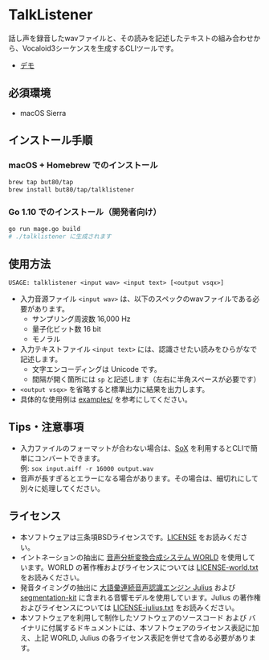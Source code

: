 # TalkListener

話し声を録音したwavファイルと、その読みを記述したテキストの組み合わせから、Vocaloid3シーケンスを生成するCLIツールです。

- [デモ](https://twitter.com/bucchigiri/status/1023193037193719808)

## 必須環境

- macOS Sierra

## インストール手順

### macOS + Homebrew でのインストール

```bash
brew tap but80/tap
brew install but80/tap/talklistener
```

### Go 1.10 でのインストール（開発者向け）

```bash
go run mage.go build
# ./talklistener に生成されます
```

## 使用方法

```
USAGE: talklistener <input wav> <input text> [<output vsqx>]
```

- 入力音源ファイル `<input wav>` は、以下のスペックのwavファイルである必要があります。
  - サンプリング周波数 16,000 Hz
  - 量子化ビット数 16 bit
  - モノラル
- 入力テキストファイル `<input text>` には、認識させたい読みをひらがなで記述します。
  - 文字エンコーディングは Unicode です。
  - 間隔が開く箇所には ` sp ` と記述します（左右に半角スペースが必要です）
- `<output vsqx>` を省略すると標準出力に結果を出力します。
- 具体的な使用例は [examples/](./examples) を参考にしてください。

## Tips・注意事項

- 入力ファイルのフォーマットが合わない場合は、[SoX](http://brewformulas.org/Sox) を利用するとCLIで簡単にコンバートできます。<br>例: `sox input.aiff -r 16000 output.wav`
- 音声が長すぎるとエラーになる場合があります。その場合は、細切れにして別々に処理してください。

## ライセンス

- 本ソフトウェアは三条項BSDライセンスです。[LICENSE](./LICENSE) をお読みください。
- イントネーションの抽出に [音声分析変換合成システム WORLD](https://github.com/mmorise/World) を使用しています。WORLD の著作権およびライセンスについては [LICENSE-world.txt](./LICENSE-world.txt) をお読みください。
- 発音タイミングの抽出に [大語彙連続音声認識エンジン Julius](https://github.com/julius-speech/julius) および [segmentation-kit](https://github.com/julius-speech/segmentation-kit) に含まれる音響モデルを使用しています。Julius の著作権およびライセンスについては [LICENSE-julius.txt](./LICENSE-julius.txt) をお読みください。
- 本ソフトウェアを利用して制作したソフトウェアのソースコード および バイナリに付属するドキュメントには、本ソフトウェアのライセンス表記に加え、上記 WORLD, Julius の各ライセンス表記を併せて含める必要があります。
